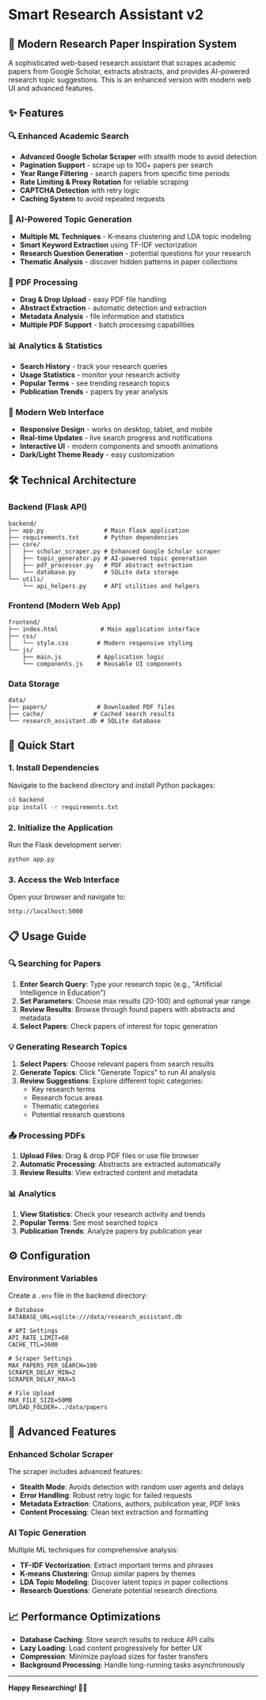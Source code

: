 # Smart Research Assistant v2

## 🚀 Modern Research Paper Inspiration System

A sophisticated web-based research assistant that scrapes academic papers from Google Scholar, extracts abstracts, and provides AI-powered research topic suggestions. This is an enhanced version with modern web UI and advanced features.

## ✨ Features

### 🔍 Enhanced Academic Search
- **Advanced Google Scholar Scraper** with stealth mode to avoid detection
- **Pagination Support** - scrape up to 100+ papers per search
- **Year Range Filtering** - search papers from specific time periods
- **Rate Limiting & Proxy Rotation** for reliable scraping
- **CAPTCHA Detection** with retry logic
- **Caching System** to avoid repeated requests

### 🧠 AI-Powered Topic Generation
- **Multiple ML Techniques** - K-means clustering and LDA topic modeling
- **Smart Keyword Extraction** using TF-IDF vectorization
- **Research Question Generation** - potential questions for your research
- **Thematic Analysis** - discover hidden patterns in paper collections

### 📑 PDF Processing
- **Drag & Drop Upload** - easy PDF file handling
- **Abstract Extraction** - automatic detection and extraction
- **Metadata Analysis** - file information and statistics
- **Multiple PDF Support** - batch processing capabilities

### 📊 Analytics & Statistics
- **Search History** - track your research queries
- **Usage Statistics** - monitor your research activity
- **Popular Terms** - see trending research topics
- **Publication Trends** - papers by year analysis

### 🎨 Modern Web Interface
- **Responsive Design** - works on desktop, tablet, and mobile
- **Real-time Updates** - live search progress and notifications
- **Interactive UI** - modern components and smooth animations
- **Dark/Light Theme Ready** - easy customization

## 🛠️ Technical Architecture

### Backend (Flask API)
```
backend/
├── app.py                 # Main Flask application
├── requirements.txt       # Python dependencies
├── core/
│   ├── scholar_scraper.py # Enhanced Google Scholar scraper
│   ├── topic_generator.py # AI-powered topic generation
│   ├── pdf_processor.py   # PDF abstract extraction
│   └── database.py        # SQLite data storage
└── utils/
    └── api_helpers.py     # API utilities and helpers
```

### Frontend (Modern Web App)
```
frontend/
├── index.html            # Main application interface
├── css/
│   └── style.css        # Modern responsive styling
└── js/
    ├── main.js          # Application logic
    └── components.js    # Reusable UI components
```

### Data Storage
```
data/
├── papers/              # Downloaded PDF files
├── cache/              # Cached search results
└── research_assistant.db # SQLite database
```

## 🚀 Quick Start

### 1. Install Dependencies

Navigate to the backend directory and install Python packages:

```bash
cd backend
pip install -r requirements.txt
```

### 2. Initialize the Application

Run the Flask development server:

```bash
python app.py
```

### 3. Access the Web Interface

Open your browser and navigate to:
```
http://localhost:5000
```

## 📋 Usage Guide

### 🔍 Searching for Papers

1. **Enter Search Query**: Type your research topic (e.g., "Artificial Intelligence in Education")
2. **Set Parameters**: Choose max results (20-100) and optional year range
3. **Review Results**: Browse through found papers with abstracts and metadata
4. **Select Papers**: Check papers of interest for topic generation

### 💡 Generating Research Topics

1. **Select Papers**: Choose relevant papers from search results
2. **Generate Topics**: Click "Generate Topics" to run AI analysis
3. **Review Suggestions**: Explore different topic categories:
   - Key research terms
   - Research focus areas
   - Thematic categories
   - Potential research questions

### 📤 Processing PDFs

1. **Upload Files**: Drag & drop PDF files or use file browser
2. **Automatic Processing**: Abstracts are extracted automatically
3. **Review Results**: View extracted content and metadata

### 📊 Analytics

1. **View Statistics**: Check your research activity and trends
2. **Popular Terms**: See most searched topics
3. **Publication Trends**: Analyze papers by publication year

## ⚙️ Configuration

### Environment Variables

Create a `.env` file in the backend directory:

```env
# Database
DATABASE_URL=sqlite:///data/research_assistant.db

# API Settings
API_RATE_LIMIT=60
CACHE_TTL=3600

# Scraper Settings
MAX_PAPERS_PER_SEARCH=100
SCRAPER_DELAY_MIN=2
SCRAPER_DELAY_MAX=5

# File Upload
MAX_FILE_SIZE=50MB
UPLOAD_FOLDER=../data/papers
```

## 🔧 Advanced Features

### Enhanced Scholar Scraper

The scraper includes advanced features:

- **Stealth Mode**: Avoids detection with random user agents and delays
- **Error Handling**: Robust retry logic for failed requests
- **Metadata Extraction**: Citations, authors, publication year, PDF links
- **Content Processing**: Clean text extraction and formatting

### AI Topic Generation

Multiple ML techniques for comprehensive analysis:

- **TF-IDF Vectorization**: Extract important terms and phrases
- **K-means Clustering**: Group similar papers by themes
- **LDA Topic Modeling**: Discover latent topics in paper collections
- **Research Questions**: Generate potential research directions

## 📈 Performance Optimizations

- **Database Caching**: Store search results to reduce API calls
- **Lazy Loading**: Load content progressively for better UX
- **Compression**: Minimize payload sizes for faster transfers
- **Background Processing**: Handle long-running tasks asynchronously

---

**Happy Researching! 🔬✨**
